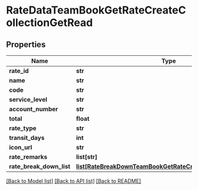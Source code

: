 # RateDataTeamBookGetRateCreateCollectionGetRead

## Properties
Name | Type | Description | Notes
------------ | ------------- | ------------- | -------------
**rate_id** | **str** |  | [optional] 
**name** | **str** |  | [optional] 
**code** | **str** |  | [optional] 
**service_level** | **str** |  | [optional] 
**account_number** | **str** |  | [optional] 
**total** | **float** |  | [optional] 
**rate_type** | **str** |  | [optional] 
**transit_days** | **int** |  | [optional] 
**icon_url** | **str** |  | [optional] 
**rate_remarks** | **list[str]** |  | [optional] 
**rate_break_down_list** | [**list[RateBreakDownTeamBookGetRateCreateCollectionGetRead]**](RateBreakDownTeamBookGetRateCreateCollectionGetRead.md) |  | [optional] 

[[Back to Model list]](../README.md#documentation-for-models) [[Back to API list]](../README.md#documentation-for-api-endpoints) [[Back to README]](../README.md)

